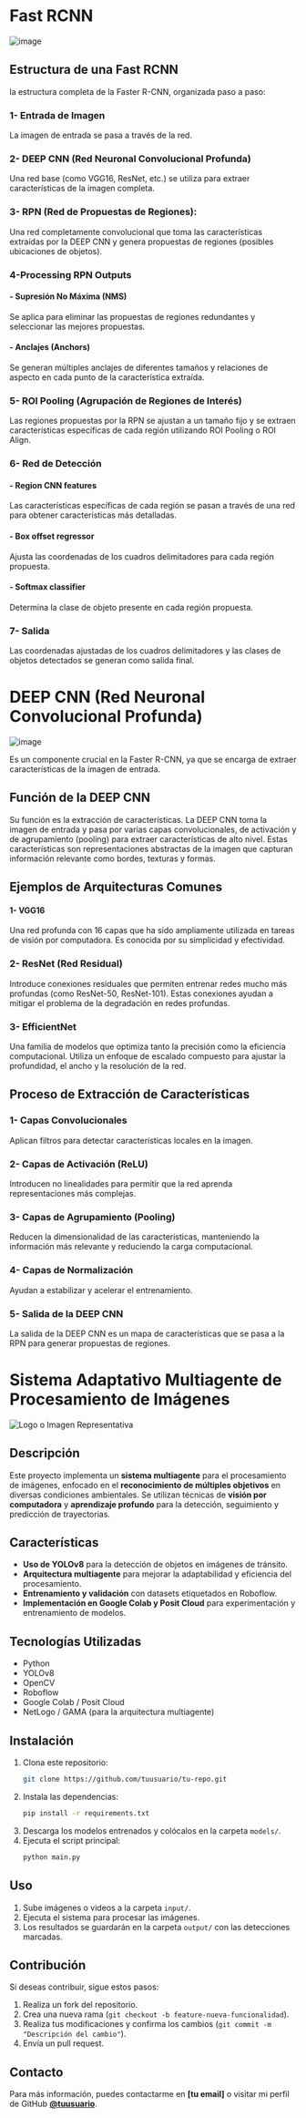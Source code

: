 # Fast RCNN
![image](https://github.com/user-attachments/assets/a9c777ad-6c90-466c-910c-7803c5964d24)

## Estructura de una Fast RCNN
la estructura completa de la Faster R-CNN, organizada paso a paso:

### 1- Entrada de Imagen
La imagen de entrada se pasa a través de la red.

### 2- DEEP CNN (Red Neuronal Convolucional Profunda)
Una red base (como VGG16, ResNet, etc.) se utiliza para extraer características de la imagen completa.

### 3- RPN (Red de Propuestas de Regiones):
Una red completamente convolucional que toma las características extraídas por la DEEP CNN y genera propuestas de regiones (posibles ubicaciones de objetos).

### 4-Processing RPN Outputs
#### - Supresión No Máxima (NMS)
Se aplica para eliminar las propuestas de regiones redundantes y seleccionar las mejores propuestas.
#### - Anclajes (Anchors)
Se generan múltiples anclajes de diferentes tamaños y relaciones de aspecto en cada punto de la característica extraída.

### 5- ROI Pooling (Agrupación de Regiones de Interés)
Las regiones propuestas por la RPN se ajustan a un tamaño fijo y se extraen características específicas de cada región utilizando ROI Pooling o ROI Align.

### 6- Red de Detección
#### - Region CNN features
Las características específicas de cada región se pasan a través de una red para obtener características más detalladas.
#### - Box offset regressor
Ajusta las coordenadas de los cuadros delimitadores para cada región propuesta.
#### - Softmax classifier
Determina la clase de objeto presente en cada región propuesta.

### 7- Salida
Las coordenadas ajustadas de los cuadros delimitadores y las clases de objetos detectados se generan como salida final.

# DEEP CNN (Red Neuronal Convolucional Profunda)
![image](https://github.com/user-attachments/assets/4e84cbf1-ec6f-4265-a4ef-e68f62c4df12)

Es un componente crucial en la Faster R-CNN, ya que se encarga de extraer características de la imagen de entrada. 

## Función de la DEEP CNN
Su función es la extracción de características. La DEEP CNN toma la imagen de entrada y pasa por varias capas convolucionales, de activación y de agrupamiento (pooling) para extraer características de alto nivel. Estas características son representaciones abstractas de la imagen que capturan información relevante como bordes, texturas y formas.

## Ejemplos de Arquitecturas Comunes
#### 1- VGG16
Una red profunda con 16 capas que ha sido ampliamente utilizada en tareas de visión por computadora. Es conocida por su simplicidad y efectividad.
### 2- ResNet (Red Residual)
Introduce conexiones residuales que permiten entrenar redes mucho más profundas (como ResNet-50, ResNet-101). Estas conexiones ayudan a mitigar el problema de la degradación en redes profundas.
### 3- EfficientNet
Una familia de modelos que optimiza tanto la precisión como la eficiencia computacional. Utiliza un enfoque de escalado compuesto para ajustar la profundidad, el ancho y la resolución de la red.

## Proceso de Extracción de Características
### 1- Capas Convolucionales
Aplican filtros para detectar características locales en la imagen.
### 2- Capas de Activación (ReLU)
Introducen no linealidades para permitir que la red aprenda representaciones más complejas.
### 3- Capas de Agrupamiento (Pooling)
Reducen la dimensionalidad de las características, manteniendo la información más relevante y reduciendo la carga computacional.
### 4- Capas de Normalización
Ayudan a estabilizar y acelerar el entrenamiento.
### 5- Salida de la DEEP CNN
La salida de la DEEP CNN es un mapa de características que se pasa a la RPN para generar propuestas de regiones.


# Sistema Adaptativo Multiagente de Procesamiento de Imágenes

![Logo o Imagen Representativa](ruta/a/tu/imagen.png)

## Descripción
Este proyecto implementa un **sistema multiagente** para el procesamiento de imágenes, enfocado en el **reconocimiento de múltiples objetivos** en diversas condiciones ambientales. Se utilizan técnicas de **visión por computadora** y **aprendizaje profundo** para la detección, seguimiento y predicción de trayectorias.

## Características
- **Uso de YOLOv8** para la detección de objetos en imágenes de tránsito.
- **Arquitectura multiagente** para mejorar la adaptabilidad y eficiencia del procesamiento.
- **Entrenamiento y validación** con datasets etiquetados en Roboflow.
- **Implementación en Google Colab y Posit Cloud** para experimentación y entrenamiento de modelos.

## Tecnologías Utilizadas
- Python
- YOLOv8
- OpenCV
- Roboflow
- Google Colab / Posit Cloud
- NetLogo / GAMA (para la arquitectura multiagente)

## Instalación
1. Clona este repositorio:
   ```bash
   git clone https://github.com/tuusuario/tu-repo.git
   ```
2. Instala las dependencias:
   ```bash
   pip install -r requirements.txt
   ```
3. Descarga los modelos entrenados y colócalos en la carpeta `models/`.
4. Ejecuta el script principal:
   ```bash
   python main.py
   ```

## Uso
1. Sube imágenes o videos a la carpeta `input/`.
2. Ejecuta el sistema para procesar las imágenes.
3. Los resultados se guardarán en la carpeta `output/` con las detecciones marcadas.

## Contribución
Si deseas contribuir, sigue estos pasos:
1. Realiza un fork del repositorio.
2. Crea una nueva rama (`git checkout -b feature-nueva-funcionalidad`).
3. Realiza tus modificaciones y confirma los cambios (`git commit -m "Descripción del cambio"`).
4. Envía un pull request.

## Contacto
Para más información, puedes contactarme en **[tu email]** o visitar mi perfil de GitHub **[@tuusuario](https://github.com/tuusuario)**.


